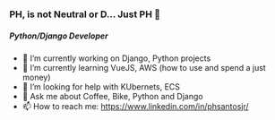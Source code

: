 ### PH, is not Neutral or D... Just PH 👋

##### Python/Django Developer

- 🔭 I’m currently working on Django, Python projects
- 🌱 I’m currently learning VueJS, AWS (how to use and spend a just money)
- 🤔 I’m looking for help with KUbernets, ECS
- 💬 Ask me about Coffee, Bike, Python and Django
- 📫 How to reach me:
https://www.linkedin.com/in/phsantosjr/

